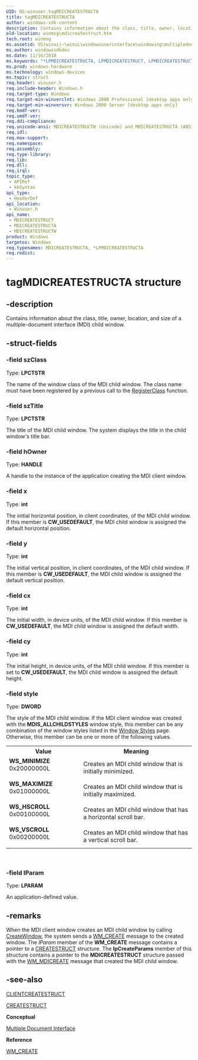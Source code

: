 ```yaml
---
UID: NS:winuser.tagMDICREATESTRUCTA
title: tagMDICREATESTRUCTA
author: windows-sdk-content
description: Contains information about the class, title, owner, location, and size of a multiple-document interface (MDI) child window.
old-location: winmsg\mdicreatestruct.htm
tech.root: winmsg
ms.assetid: VS|winui|~\winui\windowsuserinterface\windowing\multipledocumentinterface\multipledocumentinterfacereference\multipledocumentinterfacestructures\mdicreatestruct.htm
ms.author: windowssdkdev
ms.date: 11/16/2018
ms.keywords: "*LPMDICREATESTRUCTA, LPMDICREATESTRUCT, LPMDICREATESTRUCT structure pointer [Windows and Messages], MDICREATESTRUCT, MDICREATESTRUCT structure [Windows and Messages], MDICREATESTRUCTA, MDICREATESTRUCTW, WS_HSCROLL, WS_MAXIMIZE, WS_MINIMIZE, WS_VSCROLL, _win32_MDICREATESTRUCT_str, _win32_mdicreatestruct_str_cpp, tagMDICREATESTRUCTA, winmsg.mdicreatestruct, winui._win32_mdicreatestruct_str, winuser/LPMDICREATESTRUCT, winuser/MDICREATESTRUCT, winuser/MDICREATESTRUCTA, winuser/MDICREATESTRUCTW"
ms.prod: windows-hardware
ms.technology: windows-devices
ms.topic: struct
req.header: winuser.h
req.include-header: Windows.h
req.target-type: Windows
req.target-min-winverclnt: Windows 2000 Professional [desktop apps only]
req.target-min-winversvr: Windows 2000 Server [desktop apps only]
req.kmdf-ver: 
req.umdf-ver: 
req.ddi-compliance: 
req.unicode-ansi: MDICREATESTRUCTW (Unicode) and MDICREATESTRUCTA (ANSI)
req.idl: 
req.max-support: 
req.namespace: 
req.assembly: 
req.type-library: 
req.lib: 
req.dll: 
req.irql: 
topic_type:
 - APIRef
 - kbSyntax
api_type:
 - HeaderDef
api_location:
 - Winuser.h
api_name:
 - MDICREATESTRUCT
 - MDICREATESTRUCTA
 - MDICREATESTRUCTW
product: Windows
targetos: Windows
req.typenames: MDICREATESTRUCTA, *LPMDICREATESTRUCTA
req.redist: 
---
```


# tagMDICREATESTRUCTA structure


## -description


Contains information about the class, title, owner, location, and size of a multiple-document interface (MDI) child window. 


## -struct-fields




### -field szClass

Type: <b>LPCTSTR</b>

The name of the window class of the MDI child window. The class name must have been registered by a previous call to the <a href="https://msdn.microsoft.com/en-us/library/ms633586(v=VS.85).aspx">RegisterClass</a> function. 


### -field szTitle

Type: <b>LPCTSTR</b>

The title of the MDI child window. The system displays the title in the child window's title bar. 


### -field hOwner

Type: <b>HANDLE</b>

A handle to the instance of the application creating the MDI client window. 


### -field x

Type: <b>int</b>

The initial horizontal position, in client coordinates, of the MDI child window. If this member is <b>CW_USEDEFAULT</b>, the MDI child window is assigned the default horizontal position. 


### -field y

Type: <b>int</b>

The initial vertical position, in client coordinates, of the MDI child window. If this member is <b>CW_USEDEFAULT</b>, the MDI child window is assigned the default vertical position. 


### -field cx

Type: <b>int</b>

The initial width, in device units, of the MDI child window. If this member is <b>CW_USEDEFAULT</b>, the MDI child window is assigned the default width. 


### -field cy

Type: <b>int</b>

The initial height, in device units, of the MDI child window. If this member is set to <b>CW_USEDEFAULT</b>, the MDI child window is assigned the default height. 


### -field style

Type: <b>DWORD</b>


The style of the MDI child window. If the MDI client window was created with the <b>MDIS_ALLCHILDSTYLES</b> window style, this member can be any combination of the window styles listed in the <a href="https://msdn.microsoft.com/en-us/library/ms632600(v=VS.85).aspx">Window Styles</a> page. Otherwise, this member can be one or more of the following values. 



<table>
<tr>
<th>Value</th>
<th>Meaning</th>
</tr>
<tr>
<td width="40%"><a id="WS_MINIMIZE"></a><a id="ws_minimize"></a><dl>
<dt><b>WS_MINIMIZE</b></dt>
<dt>0x20000000L</dt>
</dl>
</td>
<td width="60%">
Creates an MDI child window that is initially minimized.

</td>
</tr>
<tr>
<td width="40%"><a id="WS_MAXIMIZE"></a><a id="ws_maximize"></a><dl>
<dt><b>WS_MAXIMIZE</b></dt>
<dt>0x01000000L</dt>
</dl>
</td>
<td width="60%">
Creates an MDI child window that is initially maximized.

</td>
</tr>
<tr>
<td width="40%"><a id="WS_HSCROLL"></a><a id="ws_hscroll"></a><dl>
<dt><b>WS_HSCROLL</b></dt>
<dt>0x00100000L</dt>
</dl>
</td>
<td width="60%">
Creates an MDI child window that has a horizontal scroll bar.

</td>
</tr>
<tr>
<td width="40%"><a id="WS_VSCROLL"></a><a id="ws_vscroll"></a><dl>
<dt><b>WS_VSCROLL</b></dt>
<dt>0x00200000L</dt>
</dl>
</td>
<td width="60%">
Creates an MDI child window that has a vertical scroll bar.

</td>
</tr>
</table>
 


### -field lParam

Type: <b>LPARAM</b>

An application-defined value. 


## -remarks



When the MDI client window creates an MDI child window
            by calling <a href="https://msdn.microsoft.com/en-us/library/ms632679(v=VS.85).aspx">CreateWindow</a>, the system sends a <a href="https://msdn.microsoft.com/en-us/library/ms632619(v=VS.85).aspx">WM_CREATE</a> message to the created window. The <i>lParam</i> member of the <b>WM_CREATE</b> message contains a pointer to a <a href="https://msdn.microsoft.com/en-us/library/ms632603(v=VS.85).aspx">CREATESTRUCT</a> structure. The 
				<b>lpCreateParams</b> member of this structure contains a pointer to the <b>MDICREATESTRUCT</b> structure passed with the <a href="https://msdn.microsoft.com/en-us/library/ms644913(v=VS.85).aspx">WM_MDICREATE</a> message that created the MDI child window.




## -see-also




<a href="https://msdn.microsoft.com/en-us/library/ms632602(v=VS.85).aspx">CLIENTCREATESTRUCT</a>



<a href="https://msdn.microsoft.com/en-us/library/ms632603(v=VS.85).aspx">CREATESTRUCT</a>



<b>Conceptual</b>



<a href="https://msdn.microsoft.com/en-us/library/ms632591(v=VS.85).aspx">Multiple Document Interface</a>



<b>Reference</b>



<a href="https://msdn.microsoft.com/en-us/library/ms632619(v=VS.85).aspx">WM_CREATE</a>
 

 

